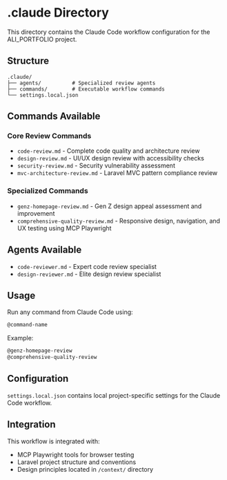 # .claude Directory

This directory contains the Claude Code workflow configuration for the ALI_PORTFOLIO project.

## Structure

```
.claude/
├── agents/          # Specialized review agents
├── commands/        # Executable workflow commands
└── settings.local.json
```

## Commands Available

### Core Review Commands
- `code-review.md` - Complete code quality and architecture review
- `design-review.md` - UI/UX design review with accessibility checks
- `security-review.md` - Security vulnerability assessment
- `mvc-architecture-review.md` - Laravel MVC pattern compliance review

### Specialized Commands
- `genz-homepage-review.md` - Gen Z design appeal assessment and improvement
- `comprehensive-quality-review.md` - Responsive design, navigation, and UX testing using MCP Playwright

## Agents Available

- `code-reviewer.md` - Expert code review specialist
- `design-reviewer.md` - Elite design review specialist

## Usage

Run any command from Claude Code using:
```bash
@command-name
```

Example:
```bash
@genz-homepage-review
@comprehensive-quality-review
```

## Configuration

`settings.local.json` contains local project-specific settings for the Claude Code workflow.

## Integration

This workflow is integrated with:
- MCP Playwright tools for browser testing
- Laravel project structure and conventions
- Design principles located in `/context/` directory
